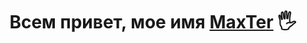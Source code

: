 <h1 align="center">Всем привет, мое имя <a href="https://discord.gg/jgEzuVqw93" target="_blank">MaxTer</a> 🖐

<h4></h4>
<!--
**MaxTernat0r/MaxTernat0r** is a ✨ _special_ ✨ repository because its `README.md` (this file) appears on your GitHub profile.

Here are some ideas to get you started:

- 🔭 I’m currently working on ...
- 🌱 I’m currently learning ...
- 👯 I’m looking to collaborate on ...
- 🤔 I’m looking for help with ...
- 💬 Ask me about ...
- 📫 How to reach me: ...
- 😄 Pronouns: ...
- ⚡ Fun fact: ...
-->

